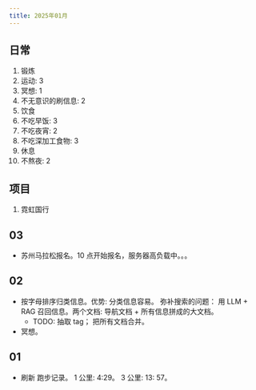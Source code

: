 ```yaml
---
title: 2025年01月
---
```


## 日常
1. 锻炼
  1. 运动: 3
  2. 冥想: 1
  3. 不无意识的刷信息: 2
2. 饮食
  1. 不吃早饭: 3
  2. 不吃夜宵: 2
  3. 不吃深加工食物: 3
3. 休息
  1. 不熬夜: 2

## 项目
1. 霓虹国行

## 03
* 苏州马拉松报名。10 点开始报名，服务器高负载中。。。

## 02
* 按字母排序归类信息。优势: 分类信息容易。 弥补搜索的问题： 用 LLM + RAG 召回信息。两个文档: 导航文档 + 所有信息拼成的大文档。
  * TODO: 抽取 tag； 把所有文档合并。
* 冥想。

## 01
* 刷新 跑步记录。 1 公里: 4:29。 3 公里: 13: 57。